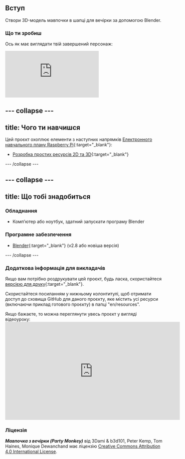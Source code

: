 ## Вступ

Створи 3D-модель мавпочки в шапці для вечірки за допомогою Blender.

### Що ти зробиш

Ось як має виглядати твій завершений персонаж:

<div class="responsive-embed responsive-embed--video">
  <iframe class="responsive-embed__iframe" src="https://sketchfab.com/models/11edaf9b8d1b4d62b5b30b28a292df71/embed" frameborder="0" allowvr allowfullscreen mozallowfullscreen="true" webkitallowfullscreen="true"></iframe>
</div>

--- collapse ---
---
title: Чого ти навчишся
---

Цей проєкт охоплює елементи з наступних напрямків [Електронного навчального плану Raspberry Pi](http://rpf.io/curriculum){:target="_blank"}:

+ [Розробка простих ресурсів 2D та 3D](https://curriculum.raspberrypi.org/design/creator/){:target="_blank"}

--- /collapse ---

--- collapse ---
---
title: Що тобі знадобиться
---

### Обладнання

+ Комп’ютер або ноутбук, здатний запускати програму Blender

### Програмне забезпечення

+ [Blender](https://www.blender.org/download/){:target="_blank"} (v2.8 або новіша версія)

--- /collapse ---

### Додаткова інформація для викладачів

Якщо вам потрібно роздрукувати цей проєкт, будь ласка, скористайтеся [версією для друку](https://projects.raspberrypi.org/uk-UA/projects/blender-party-monkey/print){:target="_blank"}.

Скористайтеся посиланням у нижньому колонтитулі, щоб отримати доступ до сховища GitHub для даного проєкту, яке містить усі ресурси (включаючи приклад готового проєкту) в папці "en/resources".

Якщо бажаєте, то можна переглянути увесь проєкт у вигляді відеоуроку: <iframe width="560" height="315" src="https://www.youtube.com/embed/93ux_JliBew" frameborder="0" allowfullscreen></iframe> 

### Ліцензія

***Мавпочка з вечірки (Party Monkey)*** від 3Dami & b3d101, Peter Kemp, Tom Haines, Monique Dewanchand має ліцензію [Creative Commons Attribution 4.0 International License](http://creativecommons.org/licenses/by-sa/4.0/).